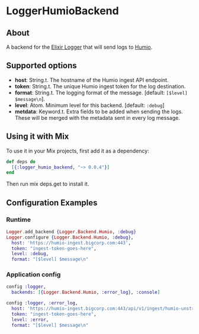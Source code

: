 LoggerHumioBackend
=======================

## About

A backend for the [Elixir Logger](http://elixir-lang.org/docs/v1.0/logger/Logger.html)
that will send logs to [Humio](https://www.humio.com/).

## Supported options

* **host**: String.t. The hostname of the Humio ingest API endpoint.
* **token**: String.t. The unique Humio ingest token for the log destination.
* **format**: String.t. The logging format of the message. [default: `[$level] $message\n`].
* **level**: Atom. Minimum level for this backend. [default: `:debug`]
* **metdata**: Keyword.t. Extra fields to be added when sending the logs. These will
be merged with the metadata sent in every log message.

## Using it with Mix

To use it in your Mix projects, first add it as a dependency:

```elixir
def deps do
  [{:logger_humio_backend, "~> 0.0.4"}]
end
```
Then run mix deps.get to install it.

## Configuration Examples

### Runtime

```elixir
Logger.add_backend {Logger.Backend.Humio, :debug}
Logger.configure {Logger.Backend.Humio, :debug},
  host: 'https://humio-ingest.bigcorp.com:443',
  token: "ingest-token-goes-here",
  level: :debug,
  format: "[$level] $message\n"
```

### Application config

```elixir
config :logger,
  backends: [{Logger.Backend.Humio, :error_log}, :console]

config :logger, :error_log,
  host: 'https://humio-ingest.bigcorp.com:443/api/v1/ingest/humio-unstructured',
  token: "ingest-token-goes-here",
  level: :error,
  format: "[$level] $message\n"
```
